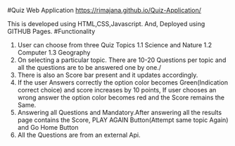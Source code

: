 #Quiz Web Application
https://rimajana.github.io/Quiz-Application/

This is developed using HTML,CSS,Javascript. And, Deployed using GITHUB Pages.
#Functionality
1. User can choose from three Quiz Topics 
  1.1 Science and Nature
  1.2 Computer
  1.3 Geography
2. On selecting a particular topic. There are 10-20 Questions per topic and all the questions are to be answered one by one./
3. There is also an Score bar present and it updates accordingly.
4. If the user Answers correctly the option color becomes Green(Indication correct choice) and score increases by 10 points, If user chooses an wrong answer the option color becomes red and the Score remains the Same.
5. Answering all Questions and Mandatory.After answering all the results page contains the Score, PLAY AGAIN Button(Attempt same topic Again) and Go Home Button
6. All the Questions are from an external Api.
